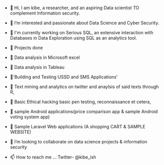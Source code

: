 - 👋 Hi, I am kibe, a researcher, and an aspiring Data scientist TO complement Information security. 
- 👀 I’m interested and passionate about Data Science and Cyber Security.

- 🌱 I'm currently working on Serious SQL, an extensive interaction with Databases in Data Exploration using SQL as an analytics tool.

- 🌱 Projects done

- 👣 Data analysis in Microsoft excel
- 👣 Data analysis in Tableau 
- 👣'Building and Testing USSD and SMS Applications'
- 👣 Text mining and analytics on twitter and anaylsis of said texts through R, 
- 👣 Basic Ethical hacking basic pen testing, reconnaissance et cetera,
- 👣 sample Android applications(price comparison app & sample Android voting system app)
- 👣 Sample Laravel Web applications (A shopping CART & SAMPLE WEBSITE)


- 💞️ I’m looking to collaborate on data science projects & information security
- 📫 How to reach me ... Twitter- @kibe_ish

<!---
samkibe/samkibe is a ✨ special ✨ repository because its `README.md` (this file) appears on your GitHub profile.
You can click the Preview link to take a look at your changes.
--->
